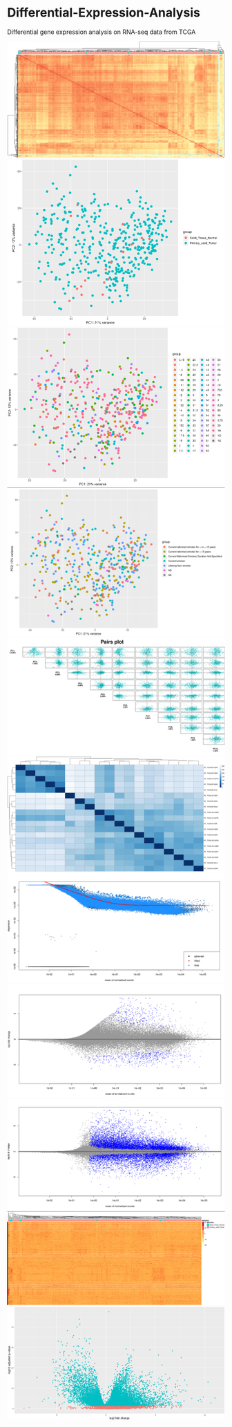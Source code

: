 # Differential-Expression-Analysis
Differential gene expression analysis on RNA-seq data from TCGA

![Hierarchial clustering Heatmap](https://github.com/rushil1904/Differential-Expression-Analysis/blob/main/Heatmap%20clustering%20Heamap_edited.png?raw=true)
![](https://github.com/rushil1904/Differential-Expression-Analysis/blob/main/Principal%20Component%20Analysis(definition).png?raw=true)
![](https://github.com/rushil1904/Differential-Expression-Analysis/blob/main/PCA(Number%20of%20year%20smoked).png?raw=true)
![](https://github.com/rushil1904/Differential-Expression-Analysis/blob/main/PCA(Smoking%20history).png?raw=true)
![](https://github.com/rushil1904/Differential-Expression-Analysis/blob/main/Pairs%20plot.png?raw=true)
![](https://github.com/rushil1904/Differential-Expression-Analysis/blob/main/Heatmap%20visualization-some%20samples.png?raw=true)
![](https://github.com/rushil1904/Differential-Expression-Analysis/blob/main/Dispersion%20estimates.png?raw=true)
![](https://github.com/rushil1904/Differential-Expression-Analysis/blob/main/LFC%20contrasts.png?raw=true)
![](https://github.com/rushil1904/Differential-Expression-Analysis/blob/main/LFC%20Shrinkage.png?raw=true)
![](https://github.com/rushil1904/Differential-Expression-Analysis/blob/main/Heatmap%20normalized%20counts%20significant%20genes_edited.png?raw=true)
![](https://github.com/rushil1904/Differential-Expression-Analysis/blob/main/Volcano%20plot.png?raw=true)

